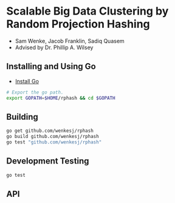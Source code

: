 # Scalable Big Data Clustering by Random Projection Hashing #
+ Sam Wenke, Jacob Franklin, Sadiq Quasem
+ Advised by Dr. Phillip A. Wilsey

## Installing and Using Go ##
+ [Install Go](https://golang.org/doc/install?download=go1.5.1.windows-amd64.msi#uninstall)

```bash
# Export the go path.
export GOPATH=$HOME/rphash && cd $GOPATH
```

## Building ##
```bash
go get github.com/wenkesj/rphash
go build github.com/wenkesj/rphash
go test "github.com/wenkesj/rphash"
```

## Development Testing ##
```bash
go test
```

## API ##
